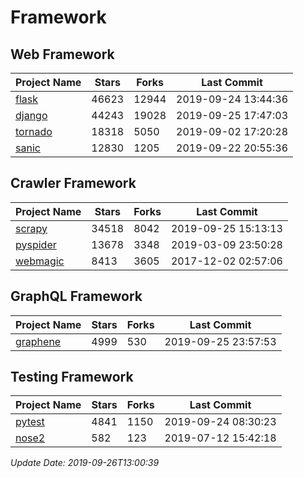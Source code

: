 # Framework

## Web Framework

| Project Name | Stars | Forks | Last Commit |
| ------------ | ----- | ----- | ----------- |
| [flask](https://github.com/pallets/flask) | 46623 | 12944 | 2019-09-24 13:44:36 |
| [django](https://github.com/django/django) | 44243 | 19028 | 2019-09-25 17:47:03 |
| [tornado](https://github.com/tornadoweb/tornado) | 18318 | 5050 | 2019-09-02 17:20:28 |
| [sanic](https://github.com/huge-success/sanic) | 12830 | 1205 | 2019-09-22 20:55:36 |

## Crawler Framework

| Project Name | Stars | Forks | Last Commit |
| ------------ | ----- | ----- | ----------- |
| [scrapy](https://github.com/scrapy/scrapy) | 34518 | 8042 | 2019-09-25 15:13:13 |
| [pyspider](https://github.com/binux/pyspider) | 13678 | 3348 | 2019-03-09 23:50:28 |
| [webmagic](https://github.com/code4craft/webmagic) | 8413 | 3605 | 2017-12-02 02:57:06 |

## GraphQL Framework

| Project Name | Stars | Forks | Last Commit |
| ------------ | ----- | ----- | ----------- |
| [graphene](https://github.com/graphql-python/graphene) | 4999 | 530 | 2019-09-25 23:57:53 |

## Testing Framework

| Project Name | Stars | Forks | Last Commit |
| ------------ | ----- | ----- | ----------- |
| [pytest](https://github.com/pytest-dev/pytest) | 4841 | 1150 | 2019-09-24 08:30:23 |
| [nose2](https://github.com/nose-devs/nose2) | 582 | 123 | 2019-07-12 15:42:18 |

*Update Date: 2019-09-26T13:00:39*